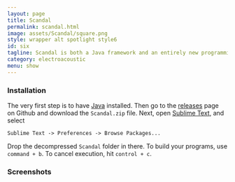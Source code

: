 ```yaml
---
layout: page
title: Scandal
permalink: scandal.html
image: assets/Scandal/square.png
style: wrapper alt spotlight style6
id: six
tagline: Scandal is both a Java framework and an entirely new programming language designed to manipulate sound objects. It is being developed by me under the orientation of <a href="https://www.cise.ufl.edu/people/faculty/sanders">Dr. Beverly Sanders</a>. Scandal utilizes the <a href="http://asm.ow2.org">ASM</a> framework for compiling its domain-specific language.
category: electroacoustic
menu: show
---
```


### Installation

The very first step is to have [Java](https://www.java.com/en/download/) installed. Then go to the [releases](https://github.com/lufevida/vieira-damiani.com/releases) page on Github and download the `Scandal.zip` file. Next, open [Sublime Text](https://www.sublimetext.com), and select

```
Sublime Text -> Preferences -> Browse Packages...
```

Drop the decompressed `Scandal` folder in there. To build your programs, use `command + b`. To cancel execution, hit `control + c`.

### Screenshots

<div class="box alt">
	<div class="row uniform">
		<div class="12u"><span class="image fit"><img src="{{ site.baseurl }}/assets/Scandal/Screenshot.jpg" alt=""></span></div>
	</div>
</div>